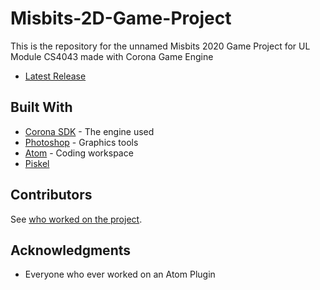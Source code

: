 # Misbits-2D-Game-Project
This is the repository for the unnamed Misbits 2020 Game Project for UL Module CS4043 made with Corona Game Engine

* [Latest Release](https://github.com/TomC17/Misbits-2D-Game-Project/releases/latest)

## Built With
* [Corona SDK](https://coronalabs.com/) - The engine used
* [Photoshop](https://www.adobe.com/ie/products/photoshop.html) - Graphics tools
* [Atom](https://atom.io/) - Coding workspace
* [Piskel](https://www.piskelapp.com/)

## Contributors
See [who worked on the project](https://github.com/TomC17/Misbits-2D-Game-Project/contributors).

## Acknowledgments
* Everyone who ever worked on an Atom Plugin
